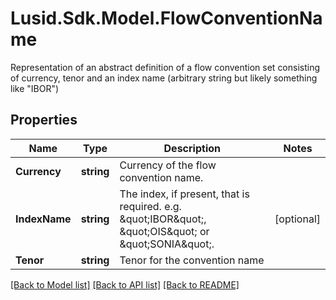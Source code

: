 # Lusid.Sdk.Model.FlowConventionName
Representation of an abstract definition of a flow convention set consisting of currency, tenor and an index name (arbitrary string but likely something like \"IBOR\")

## Properties

Name | Type | Description | Notes
------------ | ------------- | ------------- | -------------
**Currency** | **string** | Currency of the flow convention name. | 
**IndexName** | **string** | The index, if present, that is required. e.g. \&quot;IBOR\&quot;, \&quot;OIS\&quot; or \&quot;SONIA\&quot;. | [optional] 
**Tenor** | **string** | Tenor for the convention name | 

[[Back to Model list]](../README.md#documentation-for-models) [[Back to API list]](../README.md#documentation-for-api-endpoints) [[Back to README]](../README.md)

